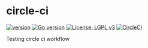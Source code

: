 # circle-ci

[![version](https://img.shields.io/github/release/qubyte/rubidium.svg)](https://github.com/phucnguyenit/circle-ci/releases/latest)
[![Go version](https://img.shields.io/badge/go-1.10.4-blue.svg)](https://github.com/moovweb/gvm)
[![License: LGPL v3](https://img.shields.io/badge/License-LGPL%20v3-blue.svg)](https://www.gnu.org/licenses/lgpl-3.0)
[![CircleCI](https://circleci.com/gh/phucnguyenit/circle-ci.svg?style=shield&circle-token=3163b86cadff994c8e322dc3aedf57c61f541c42)](https://circleci.com/gh/phucnguyenit/circle-ci)

Testing circle ci workflow